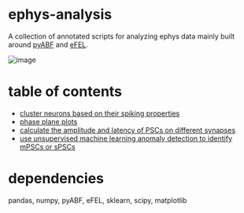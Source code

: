 # ephys-analysis
A collection of annotated scripts for analyzing ephys data mainly built around [pyABF](https://github.com/swharden/pyABF) and [eFEL](https://github.com/BlueBrain/eFEL).

![image](https://github.com/vtsai881/ephys/assets/87097162/9a22c6b0-36f0-4aaf-97fd-8a7e77ef8632)

# table of contents
- [cluster neurons based on their spiking properties](https://github.com/vtsai881/ephys/blob/main/notebooks/ccstep_clustering.ipynb)
- [phase plane plots](https://github.com/vtsai881/ephys/blob/main/notebooks/phase-plots.ipynb)
- [calculate the amplitude and latency of PSCs on different synapses](https://github.com/vtsai881/ephys/blob/main/notebooks/voltage_jumping_annotated.ipynb)
- [use unsupervised machine learning anomaly detection to identify mPSCs or sPSCs](https://github.com/vtsai881/ephys/blob/main/notebooks/minis_isolation_forest.ipynb)

# dependencies
pandas, numpy, pyABF, eFEL, sklearn, scipy, matplotlib
